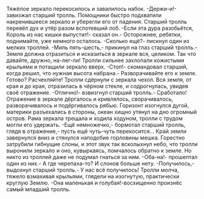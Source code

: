   Тяжёлое зеркало перекосилось и завалилось набок.
-Держи-и!-завизжал старший тролль. Помощники быстро подхватили накренившееся зеркало и уберегли его от падения. Старший тролль перевёл дух и утёр разом вспотевший лоб.
-Если эта дура разобьётся, Король из нас кишки выпустит!- сказал он.- Осторожнее, ребятки, поднимайте, уже немного осталось.
-Сколько ещё?- пискнул один из мелких троллей.
-Миль пять-шесть,- прикинул на глаз старший тролль.- Земля должна отразиться и исказиться в зеркале вся, целиком. Так что давайте, дружно, на-лег-ли!
Тролли сильнее захлопали кожистыми крыльями и потащили зеркало вверх.
-Стоп!- скомандовал старший, когда решил, что нужная высота набрана.- Разворачивайте его к земле. Готово? Расчехляйте!
Тролли сдёрнули с зеркала чехол. Вся земля, от края и до края, отразилась в чёрном стекле, и содрогнулась, увидев своё отражение.
-Отлично!- взвизгнул старший тролль.- Сработало!
Отражение в зеркале дёргалось и кривлялось, сворачивалось, разворачивалось и подёргивалось рябью. Горизонт изогнулся дугой, материки разъехались в стороны, океан хищно утянул на дно огромный остров. Рама зеркала трещала и ходила ходуном, тролли с трудом могли его удержать.
-Ещё немножечко,- бормотал старший тролль, глядя в отражение,- пусть ещё чуть-чуть перекосится...
Край земли завернулся вниз и стянулся наподобие горловины мешка. Горестно затрубили гибнущие слоны, и этот звук так всколыхнул небо, что тролли выронили зеркало и оно, кувыркаясь, помчалось обратно к земле. Но никто из троллей даже не подумал гнаться за ним.
-Оба-на!- прошептал один из них.- А где черепаха-то? И слонов больше нету.
-Получилось,- выдохнул старший тролль.- У нас всё получилось!
Тролли молча, тяжело взмахивая крыльями, глядели на изогнутую, практически круглую Землю.
-Она маленькая и голубая!-восхищенно произнёс самый младший тролль.    